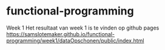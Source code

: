 # functional-programming

Week 1
Het resultaat van week 1 is te vinden op github pages
https://samslotemaker.github.io/functional-programming/week1/dataOpschonen/public/index.html
